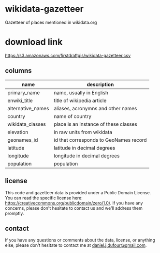 # wikidata-gazetteer
Gazetteer of places mentioned in wikidata.org

# download link
https://s3.amazonaws.com/firstdraftgis/wikidata-gazetteer.csv

## columns
| name | description |
| ----------------- | -------------------------------------  |
| primary_name      | name, usually in English               |
| enwiki_title      | title of wikipedia article             |
| alternative_names | aliases, acronymns and other names     |
| country           | name of country                        |
| wikidata_classes  | place is an instance of these classes  |
| elevation         | in raw units from wikidata             |
| geonames_id       | id that corresponds to GeoNames record |
| latitude          | latitude in decimal degrees            |
| longitude         | longitude in decimal degrees           |
| population        | population                             |

## license 
This code and gazetteer data is provided under a Public Domain License.  You can read the specific license here:
https://creativecommons.org/publicdomain/zero/1.0/.  If you have any concerns, please don't hesitate to contact us and we'll address them promptly.

## contact
If you have any questions or comments about the data, license, or anything else, please don't hesitate to contact me at daniel.j.dufour@gmail.com.
